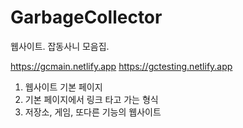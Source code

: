 # GarbageCollector
웹사이트. 잡동사니 모음집.

https://gcmain.netlify.app
https://gctesting.netlify.app

1. 웹사이트 기본 페이지
2. 기본 페이지에서 링크 타고 가는 형식
3. 저장소, 게임, 또다른 기능의 웹사이트
